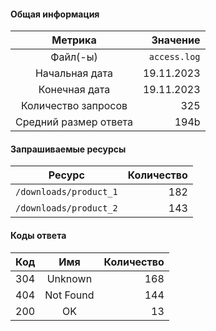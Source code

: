 #### Общая информация

|        Метрика        |     Значение |
|:---------------------:|-------------:|
|       Файл(-ы)        | `access.log` |
|    Начальная дата     |   19.11.2023 |
|     Конечная дата     |   19.11.2023 |
|  Количество запросов  |       325 |
| Средний размер ответа |       194b |

#### Запрашиваемые ресурсы

|     Ресурс      | Количество |
|:---------------:|-----------:|
|  `/downloads/product_1`  |      182 |
|  `/downloads/product_2`  |      143 |

#### Коды ответа

| Код |          Имя          | Количество |
|:---:|:---------------------:|-----------:|
|  304  |          Unknown           |       168 |
|  404  |          Not Found           |       144 |
|  200  |          OK           |       13 |
